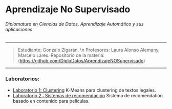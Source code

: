
# Aprendizaje No Supervisado
###### Diplomatura en Ciencias de Datos, Aprendizaje Automático y sus aplicaciones

---

> Estudiante: Gonzalo Zigarán. \n
> Profesores: Laura Alonso Alemany, Marcelo Lares.
> Repositorio de la materia: (https://github.com/DiploDatos/AprendizajeNOSupervisado)

---

### Laboratorios:
- [Laboratorio 1:  Clustering](#)
K-Means para clustering de textos legales.
- [Laboratorio 2 : Sistemas de recomendación](#)
Sistema de recomendatión basado en contenido para películas.
